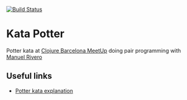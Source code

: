 [![Build Status](https://travis-ci.org/eloipoch/kata-potter.svg?branch=master)](https://travis-ci.org/eloipoch/kata-potter)

# Kata Potter

Potter kata at [Clojure Barcelona MeetUp](http://www.meetup.com/ClojureBCN/) doing pair programming with [Manuel Rivero](https://github.com/trikitrok)

## Useful links

 * [Potter kata explanation](http://www.codingdojo.org/cgi-bin/index.pl?action=browse&id=KataPotter&revision=41)

